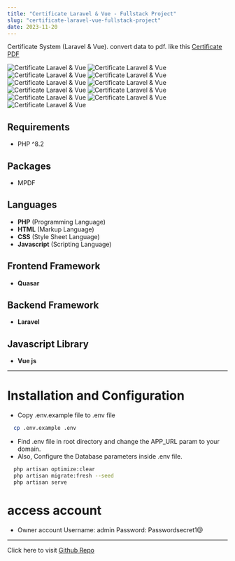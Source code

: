 ```yaml
---
title: "Certificate Laravel & Vue - Fullstack Project"
slug: "certificate-laravel-vue-fullstack-project"
date: 2023-11-20
---
```

Certificate System (Laravel & Vue). convert data to pdf.
like this [Certificate PDF](https://laravelspa.github.io/blog/img/portfolio/certificate-laravel-vue/0000002.pdf)

![Certificate Laravel & Vue](/blog/img/portfolio/certificate-laravel-vue/login.png "Certificate Laravel & Vue")
![Certificate Laravel & Vue](/blog/img/portfolio/certificate-laravel-vue/themes.png "Certificate Laravel & Vue")
![Certificate Laravel & Vue](/blog/img/portfolio/certificate-laravel-vue/users.png "Certificate Laravel & Vue")
![Certificate Laravel & Vue](/blog/img/portfolio/certificate-laravel-vue/create_user.png "Certificate Laravel & Vue")
![Certificate Laravel & Vue](/blog/img/portfolio/certificate-laravel-vue/certificates.png "Certificate Laravel & Vue")
![Certificate Laravel & Vue](/blog/img/portfolio/certificate-laravel-vue/certificates_grid.png "Certificate Laravel & Vue")
![Certificate Laravel & Vue](/blog/img/portfolio/certificate-laravel-vue/create_certificate.png "Certificate Laravel & Vue")
![Certificate Laravel & Vue](/blog/img/portfolio/certificate-laravel-vue/roles.png "Certificate Laravel & Vue")
![Certificate Laravel & Vue](/blog/img/portfolio/certificate-laravel-vue/create_role.png "Certificate Laravel & Vue")
![Certificate Laravel & Vue](/blog/img/portfolio/certificate-laravel-vue/settings.png "Certificate Laravel & Vue")
![Certificate Laravel & Vue](/blog/img/portfolio/certificate-laravel-vue/system_settings.png "Certificate Laravel & Vue")

## Requirements
- PHP ^8.2

## Packages
- MPDF

## Languages
- **PHP** (Programming Language)
- **HTML** (Markup Language)
- **CSS** (Style Sheet Language)
- **Javascript** (Scripting Language)

## Frontend Framework
- **Quasar**

## Backend Framework
- **Laravel**

## Javascript Library
- **Vue js**

---

# Installation and Configuration
- Copy .env.example file to .env file
```bash
  cp .env.example .env
```
- Find .env file in root directory and change the APP_URL param to your domain.
- Also, Configure the Database parameters inside .env file.

```bash
  php artisan optimize:clear
  php artisan migrate:fresh --seed
  php artisan serve
```

# access account
- Owner account
Username: admin
Password: Passwordsecret1@

---
Click here to visit [Github Repo](https://github.com/laravelspa/certificates)